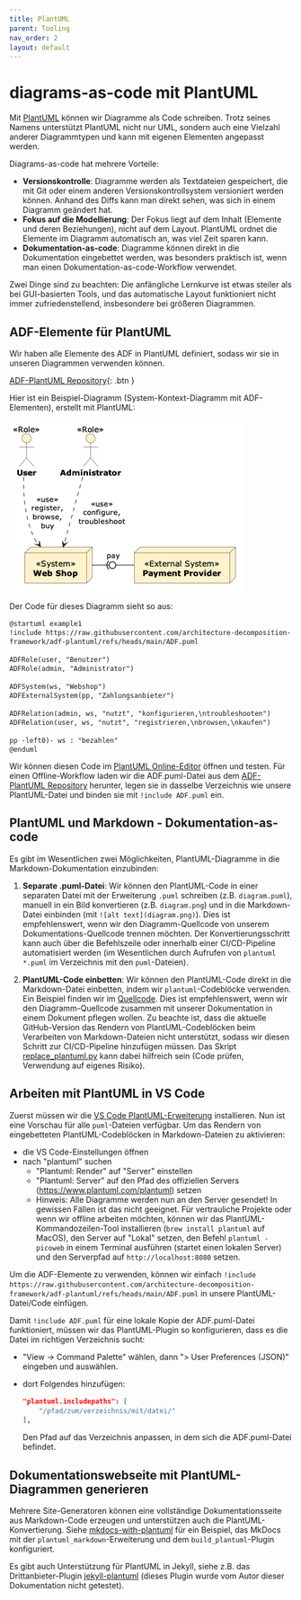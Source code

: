 ```yaml
---
title: PlantUML
parent: Tooling
nav_order: 2
layout: default
---
```


# diagrams-as-code mit PlantUML

Mit [PlantUML](https://plantuml.com/) können wir Diagramme als Code schreiben. Trotz seines Namens unterstützt PlantUML nicht nur UML, sondern auch eine Vielzahl anderer Diagrammtypen und kann mit eigenen Elementen angepasst werden.

Diagrams-as-code hat mehrere Vorteile:

- **Versionskontrolle**: Diagramme werden als Textdateien gespeichert, die mit Git oder einem anderen Versionskontrollsystem versioniert werden können. Anhand des Diffs kann man direkt sehen, was sich in einem Diagramm geändert hat.
- **Fokus auf die Modellierung**: Der Fokus liegt auf dem Inhalt (Elemente und deren Beziehungen), nicht auf dem Layout. PlantUML ordnet die Elemente im Diagramm automatisch an, was viel Zeit sparen kann.
- **Dokumentation-as-code**: Diagramme können direkt in die Dokumentation eingebettet werden, was besonders praktisch ist, wenn man einen Dokumentation-as-code-Workflow verwendet.

Zwei Dinge sind zu beachten: Die anfängliche Lernkurve ist etwas steiler als bei GUI-basierten Tools, und das automatische Layout funktioniert nicht immer zufriedenstellend, insbesondere bei größeren Diagrammen.

## ADF-Elemente für PlantUML

Wir haben alle Elemente des ADF in PlantUML definiert, sodass wir sie in unseren Diagrammen verwenden können.

[ADF-PlantUML Repository](https://github.com/architecture-decomposition-framework/adf-plantuml){: .btn }

Hier ist ein Beispiel-Diagramm (System-Kontext-Diagramm mit ADF-Elementen), erstellt mit PlantUML:

![PlantUML ADF example](assets/plantuml-example.png)

Der Code für dieses Diagramm sieht so aus:

```plantuml-code
@startuml example1
!include https://raw.githubusercontent.com/architecture-decomposition-framework/adf-plantuml/refs/heads/main/ADF.puml

ADFRole(user, "Benutzer")
ADFRole(admin, "Administrator")

ADFSystem(ws, "Webshop")
ADFExternalSystem(pp, "Zahlungsanbieter")

ADFRelation(admin, ws, "nutzt", "konfigurieren,\ntroubleshooten")
ADFRelation(user, ws, "nutzt", "registrieren,\nbrowsen,\nkaufen")

pp -left0)- ws : "bezahlen"
@enduml
```

Wir können diesen Code im [PlantUML Online-Editor](https://www.plantuml.com/plantuml/uml/NP0zZjim48LxdK9HPGEMcRIkx2390PmYG91c93r9XAaXCHn2Za-_fDVQOYiE-Ctx8SzHIJGjhiQTbk3mhVfYkNTfG3shXdWoHcWzJbRdrAK8wJqhM8-zNmn9Frj5hqdG3iXNmKUhrdCx2YrOlTmC3MCR7759CO8ncXaqHBEGPNFvyUiOCgYgF5szmwva7EhcEpZf0zBiFmWDY-MCBkMqKONK5ruMVl-FYcMtnip_e8kp3-_AdtU5CBdNGWXvuI_DBl4KYJiBnUPnXQFIVGjwcfKMskJXvdcqKn8B0H_-iOfFdKDEyWf-rTmSoYC-6mYcKdhJT-BN-9nkb4PmAH52tJgC-dNVPd5zgfiE3vfTfjKPF9IFUWC0) öffnen und testen. Für einen Offline-Workflow laden wir die ADF.puml-Datei aus dem [ADF-PlantUML Repository](https://github.com/architecture-decomposition-framework/adf-plantuml) herunter, legen sie in dasselbe Verzeichnis wie unsere PlantUML-Datei und binden sie mit `!include ADF.puml` ein.

## PlantUML und Markdown - Dokumentation-as-code

Es gibt im Wesentlichen zwei Möglichkeiten, PlantUML-Diagramme in die Markdown-Dokumentation einzubinden:

1. **Separate .puml-Datei**: Wir können den PlantUML-Code in einer separaten Datei mit der Erweiterung `.puml` schreiben (z.B. `diagram.puml`), manuell in ein Bild konvertieren (z.B. `diagram.png`) und in die Markdown-Datei einbinden (mit `![alt text](diagram.png)`). Dies ist empfehlenswert, wenn wir den Diagramm-Quellcode von unserem Dokumentations-Quellcode trennen möchten. Der Konvertierungsschritt kann auch über die Befehlszeile oder innerhalb einer CI/CD-Pipeline automatisiert werden (im Wesentlichen durch Aufrufen von `plantuml *.puml` im Verzeichnis mit den `puml`-Dateien).

2. **PlantUML-Code einbetten**: Wir können den PlantUML-Code direkt in die Markdown-Datei einbetten, indem wir `plantuml`-Codeblöcke verwenden. Ein Beispiel finden wir im [Quellcode](assets/embedded-plantuml.txt). Dies ist empfehlenswert, wenn wir den Diagramm-Quellcode zusammen mit unserer Dokumentation in einem Dokument pflegen wollen. Zu beachte ist, dass die aktuelle GitHub-Version das Rendern von PlantUML-Codeblöcken beim Verarbeiten von Markdown-Dateien nicht unterstützt, sodass wir diesen Schritt zur CI/CD-Pipeline hinzufügen müssen. Das Skript [replace_plantuml.py](assets/replace_plantuml.py) kann dabei hilfreich sein (Code prüfen, Verwendung auf eigenes Risiko).

## Arbeiten mit PlantUML in VS Code

Zuerst müssen wir die [VS Code PlantUML-Erweiterung](https://marketplace.visualstudio.com/items?itemName=jebbs.plantuml) installieren. Nun ist eine Vorschau für alle `puml`-Dateien verfügbar. Um das Rendern von eingebetteten PlantUML-Codeblöcken in Markdown-Dateien zu aktivieren:

- die VS Code-Einstellungen öffnen
- nach "plantuml" suchen
  - "Plantuml: Render" auf "Server" einstellen
  - "Plantuml: Server" auf den Pfad des offiziellen Servers (<https://www.plantuml.com/plantuml>) setzen
  - Hinweis: Alle Diagramme werden nun an den Server gesendet! In gewissen Fällen ist das nicht geeignet. Für vertrauliche Projekte oder wenn wir offline arbeiten möchten, können wir das PlantUML-Kommandozeilen-Tool installieren (`brew install plantuml` auf MacOS), den Server auf "Lokal" setzen, den Befehl `plantuml -picoweb` in einem Terminal ausführen (startet einen lokalen Server) und den Serverpfad auf `http://localhost:8080` setzen.

Um die ADF-Elemente zu verwenden, können wir einfach `!include https://raw.githubusercontent.com/architecture-decomposition-framework/adf-plantuml/refs/heads/main/ADF.puml` in unsere PlantUML-Datei/Code einfügen.

Damit `!include ADF.puml` für eine lokale Kopie der ADF.puml-Datei funktioniert, müssen wir das PlantUML-Plugin so konfigurieren, dass es die Datei im richtigen Verzeichnis sucht:

- "View -> Command Palette" wählen, dann "> User Preferences (JSON)" eingeben und auswählen.
- dort Folgendes hinzufügen:

    ```json
    "plantuml.includepaths": [
        "/pfad/zum/verzeichnis/mit/datei/"
    ],
    ```

    Den Pfad auf das Verzeichnis anpassen, in dem sich die ADF.puml-Datei befindet.

## Dokumentationswebseite mit PlantUML-Diagrammen generieren

Mehrere Site-Generatoren können eine vollständige Dokumentationsseite aus Markdown-Code erzeugen und unterstützen auch die PlantUML-Konvertierung. Siehe [mkdocs-with-plantuml](https://github.com/neshanjo/mkdocs-with-plantuml) für ein Beispiel, das MkDocs mit der `plantuml_markdown`-Erweiterung und dem `build_plantuml`-Plugin konfiguriert.

Es gibt auch Unterstützung für PlantUML in Jekyll, siehe z.B. das Drittanbieter-Plugin [jekyll-plantuml](https://github.com/RichDom2185/jekyll-plantuml) (dieses Plugin wurde vom Autor dieser Dokumentation nicht getestet).
